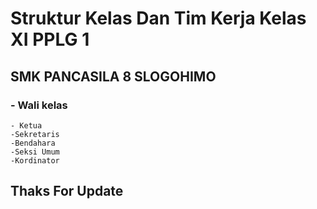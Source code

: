 # Struktur Kelas Dan Tim Kerja Kelas XI PPLG 1 
## SMK PANCASILA 8 SLOGOHIMO
### - Wali kelas 
    - Ketua 
    -Sekretaris 
    -Bendahara 
    -Seksi Umum
    -Kordinator


## Thaks For Update 
